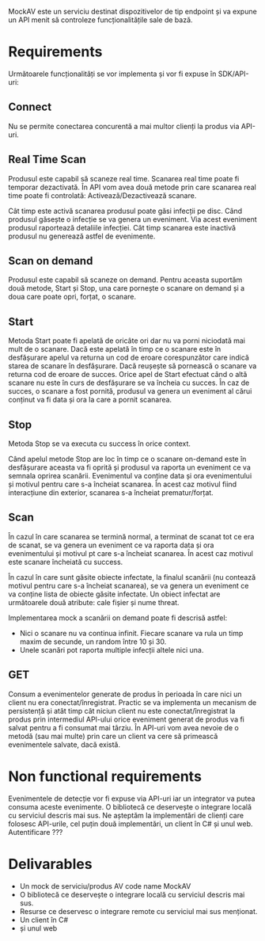 MockAV este un serviciu destinat dispozitivelor de tip endpoint și va expune un API menit să controleze funcționalitățile sale de bază.


# Requirements
Următoarele funcționalități se vor implementa și vor fi expuse în SDK/API-uri:

## Connect
Nu se permite conectarea concurentă a mai multor clienți la produs via API-uri.

## Real  Time Scan
Produsul este capabil să scaneze real time.
Scanarea real time poate fi temporar dezactivată.
În API vom avea două metode prin care scanarea real time poate fi controlată: Activează/Dezactivează scanare.

Cât timp este activă scanarea produsul poate găsi infecții pe disc.
Când produsul găsește o infecție se va genera un eveniment.
Via acest eveniment produsul raportează detaliile infecției.
Cât timp scanarea este inactivă produsul nu generează astfel de evenimente.

## Scan on demand
Produsul este capabil să scaneze on demand. 
Pentru aceasta suportăm două metode, Start și Stop, una care pornește o scanare on demand și a doua care poate opri, forțat, o scanare.

## Start
Metoda Start poate fi apelată de oricâte ori dar nu va porni niciodată mai mult de o scanare.
Dacă este apelată în timp ce o scanare este în desfășurare apelul va returna un cod de eroare corespunzător care indică starea de scanare în desfășurare. 
Dacă reușește să pornească o scanare va returna cod de eroare de succes.
Orice apel de Start efectuat când o altă scanare nu este în curs de desfășurare se va încheia cu succes. 
În caz de succes, o scanare a fost pornită, produsul va genera un eveniment al cărui conținut va fi data și ora la care a pornit scanarea.

## Stop
Metoda Stop se va executa cu success în orice context.

Când apelul metode Stop are loc în timp ce o scanare on-demand este în desfășurare aceasta va fi oprită și produsul va raporta un eveniment ce va semnala oprirea scanării.
Evenimentul va conține data și ora evenimentului și motivul pentru care s-a încheiat scanarea. 
În acest caz motivul fiind interacțiune din exterior, scanarea s-a încheiat prematur/forțat.

## Scan
În cazul în care scanarea se termină normal, a terminat de scanat tot ce era de scanat, se va genera un eveniment ce va raporta data și ora evenimentului și motivul pt care s-a încheiat scanarea.
În acest caz motivul este scanare încheiată cu success.

În cazul în care sunt găsite obiecte infectate, la finalul scanării (nu contează motivul pentru care s-a încheiat scanarea), se va genera un eveniment ce va conține lista de obiecte găsite infectate. 
Un obiect infectat are următoarele două atribute: cale fișier și nume threat.

Implementarea mock a scanării on demand poate fi descrisă astfel:
- Nici o scanare nu va continua infinit. Fiecare scanare va rula un timp maxim de secunde, un random între 10 și 30.
- Unele scanări pot raporta multiple infecții altele nici una.

## GET
Consum a evenimentelor generate de produs în perioada în care nici un client nu era conectat/înregistrat.
Practic se va implementa un mecanism de persistență și atât timp cât niciun client nu este conectat/înregistrat la produs prin intermediul API-ului orice eveniment generat de produs va fi salvat pentru a fi consumat mai târziu.
În API-uri vom avea nevoie de o metodă (sau mai multe) prin care un client va cere să primească evenimentele salvate, dacă există.


# Non functional requirements
Evenimentele de detecție vor fi expuse via API-uri iar un integrator va putea consuma aceste evenimente.
O bibliotecă ce deservește o integrare locală cu serviciul descris mai sus.
Ne așteptăm la implementări de clienți care folosesc API-urile, cel puțin două implementări, un client în C# și unul web.
Autentificare ???

# Delivarables
- Un mock de serviciu/produs AV code name MockAV
- O bibliotecă ce deservește o integrare locală cu serviciul descris mai sus.
- Resurse ce deservesc o integrare remote cu serviciul mai sus menționat.
- Un client în C#
- și unul web